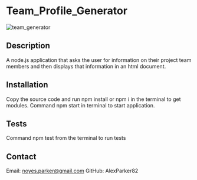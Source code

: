 # Team_Profile_Generator

![team_generator](https://user-images.githubusercontent.com/82096138/131390977-0e162fd3-cf51-48fc-bdaa-57bf351ff527.png)


## Description
A node.js application that asks the user for information on their project team members and then displays that information in an html document.

## Installation
Copy the source code and run npm install or npm i in the terminal to get modules.  Command npm start in terminal to start application.

## Tests
Command npm test from the terminal to run tests

## Contact
Email: noyes.parker@gmail.com
GitHub: AlexParker82

